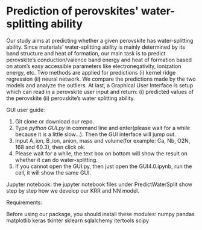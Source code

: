 # Prediction of perovskites' water-splitting ability

Our study aims at predicting whether a given perovskite has water-splitting ability. Since materials’ water-splitting ability is mainly determined by its band 
structure and heat of formation, our main task is to predict perovskite’s conduction/valence band energy and heat of formation based on atom’s easy accessible 
parameters like electronegativity, ionization energy, etc. Two methods are applied for predictions (i) kernel ridge regression (ii) neural network. We compare the 
predictions made by the two models and analyze the outliers. At last, a Graphical User Interface is setup which can read in a perovskite user input and return: (i) 
predicted values of the perovskite (ii) perovskite’s water splitting ability. 


GUI user guide:

1. Git clone or download our repo.
2. Type _python GUI.py_ in command line and enter(please wait for a while because it is a little slow...). Then the GUI interface will jump out.
3. Input A_ion, B_ion, anion, mass and volume(for example: Ca, Nb, O2N, 168 and 60.3), then click ok. 
4. Please wait for a while, the text box on bottom will show the result on whether it can do water-splitting.
5. If you cannot open the GUI.py, then just open the GUI4.0.ipynb, run the cell, it will show the same GUI.

Jupyter notebook:
the jupyter notebook files under PredictWaterSplit show step by step how we develop our KRR and NN model. 

Requirements:

Before using our package, you should install these modules:
numpy
pandas
matplotlib
keras
tkinter
sklearn
sqlalchemy
itertools
scipy
